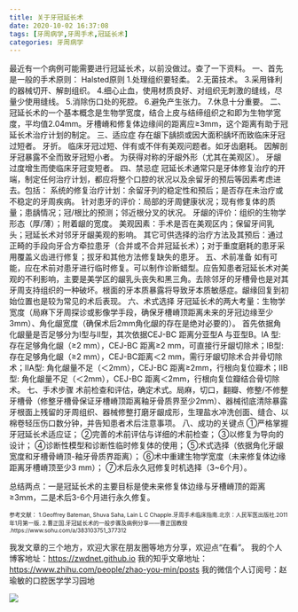 ```yaml
---
title: 关于牙冠延长术
date: 2020-10-02 16:37:08
tags: [牙周病学,牙周手术,冠延长术]
categories: 牙周病学
---
```

最近有一个病例可能需要进行冠延长术，以前没做过。查了一下资料。
一、首先是一般的手术原则：
Halsted原则
1.处理组织要轻柔。
2.无菌技术。
3.采用锋利的器械切开、解剖组织。
4.细心止血，使用材质良好、对组织无刺激的缝线，尽量少使用缝线。
5.消除伤口处的死腔。
6.避免产生张力。
7.休息十分重要。
二、冠延长术的一个基本概念是生物学宽度，结合上皮与结缔组织之和即为生物学宽度，平均值2.04mm。牙槽嵴和修复体边缘间的距离应≥3mm，这个距离有助于冠延长术治疗计划的制定。
三、适应症
存在龈下龋损或因大面积龋坏而致临床牙冠过短者。
牙折。
临床牙冠过短、伴有或不伴有美观问题者。如牙齿磨耗。
因解剖牙冠暴露不全而致牙冠短小者。
为获得对称的牙龈外形（尤其在美观区）。
牙龈过度增生而使临床牙冠变短者。
四、禁忌症
冠延长术通常只是牙体修复治疗的开端，制定任何治疗计划，都应将整个口腔的状况以及余留牙的预后等因素考虑进去。包括：
系统的修复治疗计划：余留牙列的稳定性和预后；是否存在未治疗或不稳定的牙周疾病。
针对患牙的评价：局部的牙周健康状况；现有修复体的质量；患龋情况；冠/根比的预测；邻近根分叉的状况。
牙龈的评价：组织的生物学形态（厚/薄）；附着龈的宽度。
美观因素：手术是否在美观区内；保留牙间乳头；冠延长术对邻牙牙龈美观的影响。
其它可供选择的治疗方法及其预后：通过正畸的手段向牙合方牵拉患牙（合并或不合并冠延长术）；对于重度磨耗的患牙采用覆盖义齿进行修复；拔牙和其他方法修复缺失的患牙。
五、术前准备
如有可能，应在术前对患牙进行临时修复。可以制作诊断蜡型。应告知患者冠延长术对美观的不利影响，主要是美学区的龈乳头丧失和黑三角。去除邻牙的牙槽骨也是对其牙周支持组织的一种破坏。根面的牙本质暴露将导致牙本质敏感症。龈缘回复到初始位置也是较为常见的术后表现。
六、术式选择
牙冠延长术的两大考量：生物学宽度（局麻下牙周探诊或影像学手段，确保牙槽嵴顶距离未来的牙冠边缘至少3mm）、角化龈宽度（确保术后2mm角化龈的存在是绝对必要的）。
首先依据角化龈量是否足够分为Ⅰ型与Ⅱ型，其次依据CEJ-BC 距离分亚型A 与亚型B。ⅠA 型: 存在足够角化龈（≥2 mm），CEJ-BC 距离≥2 mm，可直接行牙龈切除术；ⅠB型: 存在足够角化龈（≥2 mm），CEJ-BC距离＜2 mm，需行牙龈切除术合并骨切除术；ⅡA型: 角化龈量不足（＜2mm），CEJ-BC 距离≥2mm，行根向复位瓣术；ⅡB 型: 角化龈量不足（＜2mm），CEJ-BC 距离＜2mm，行根向复位瓣结合骨切除术。
七、手术步骤
术前检查和评估，确定术式。局麻，切口，翻瓣、修整/不修整牙槽骨（修整牙槽骨保证牙槽嵴顶距离釉牙骨质界至少2mm）、器械彻底清除暴露牙根面上残留的牙周组织、器械修整打磨牙龈成形，生理盐水冲洗创面、缝合、以棉卷轻压伤口数分钟，并告知患者术后注意事项。
八、成功的关键点
①严格掌握牙冠延长术适应证；
②完善的术前评估与详细的术前检查；
③以修复为导向的设计；
④诊断性模型和诊断性临时修复体的使用；
⑤术式选择（依据角化牙龈宽度和牙槽骨嵴顶-釉牙骨质界距离）；
⑥术中重建生物学宽度（未来修复体边缘距离牙槽嵴顶至少3 mm）；
⑦术后永久冠修复时机选择（3~6个月）。

总结两点：一是冠延长术的主要目标是使未来修复体边缘与牙槽嵴顶的距离≥3mm，二是术后3-6个月进行永久修复。

<font size=1>
参考文献：
1.Geoffrey Bateman, Shuva Saha, Lain L C Chapple.牙周手术临床指南.北京：人民军医出版社.2011年1月第一版.
2.曹正国.牙冠延长术的一般步骤及病例分享——曹正国教授 .https://www.sohu.com/a/383103751_377312
</font>

我发文章的三个地方，欢迎大家在朋友圈等地方分享，欢迎点“在看”。
我的个人博客地址：https://zwdnet.github.io
我的知乎文章地址： https://www.zhihu.com/people/zhao-you-min/posts
我的微信个人订阅号：赵瑜敏的口腔医学学习园地


![](https://zymblog-1258069789.cos.ap-chengdu.myqcloud.com/other/wx.jpg)